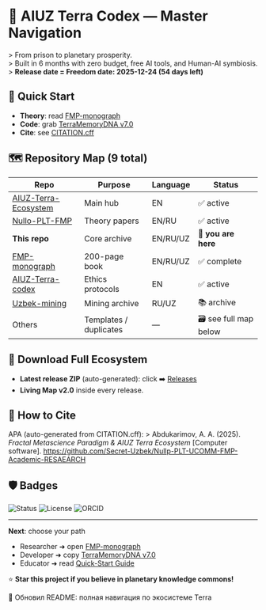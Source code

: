 # 🧬 AIUZ Terra Codex — Master Navigation

&gt; From prison to planetary prosperity.  
&gt; Built in 6 months with zero budget, free AI tools, and Human-AI symbiosis.  
&gt; **Release date = Freedom date: 2025-12-24 (54 days left)**

## 📍 Quick Start
- **Theory**: read [FMP-monograph](https://github.com/Secret-Uzbek/FMP-monograph)
- **Code**: grab [TerraMemoryDNA v7.0](TerraMemoryDNA/v7.0_FINAL.js)
- **Cite**: see [CITATION.cff](./CITATION.cff)

## 🗺️ Repository Map (9 total)
| Repo | Purpose | Language | Status |
|---|---|---|---|
| [AIUZ-Terra-Ecosystem](https://github.com/AIUZ-Terra-Codex-EcoSystem/AIUZ-Terra-Ecosystem) | Main hub | EN | ✅ active |
| [Nullo-PLT-FMP](https://github.com/AIUZ-Terra-Codex-EcoSystem/Nullo-PLT-FMP) | Theory papers | EN/RU | ✅ active |
| **This repo** | Core archive | EN/RU/UZ | 🔄 **you are here** |
| [FMP-monograph](https://github.com/Secret-Uzbek/FMP-monograph) | 200-page book | EN/RU/UZ | ✅ complete |
| [AIUZ-Terra-codex](https://github.com/Secret-Uzbek/AIUZ-Terra-codex) | Ethics protocols | EN | ✅ active |
| [Uzbek-mining](https://github.com/Secret-Uzbek/Uzbek-mining) | Mining archive | RU/UZ | 📚 archive |
| Others | Templates / duplicates | — | 🗃️ see full map below |

## 🚀 Download Full Ecosystem
- **Latest release ZIP** (auto-generated): click ➡️ [Releases](../../releases)
- **Living Map v2.0** inside every release.

## 📖 How to Cite
APA (auto-generated from CITATION.cff):
&gt; Abdukarimov, A. A. (2025). *Fractal Metascience Paradigm & AIUZ Terra Ecosystem* [Computer software]. https://github.com/Secret-Uzbek/Nullp-PLT-UCOMM-FMP-Academic-RESAEARCH

## 🛡️ Badges
![Status](https://img.shields.io/badge/status-active-brightgreen)
![License](https://img.shields.io/badge/license-CC0-1.0-lightgrey)
![ORCID](https://img.shields.io/badge/ORCID-0009--0000--6394--4912-green)

---

**Next**: choose your path  
- Researcher ➜ open [FMP-monograph](../../FMP-monograph)  
- Developer ➜ copy [TerraMemoryDNA v7.0](TerraMemoryDNA/v7.0_FINAL.js)  
- Educator ➜ read [Quick-Start Guide](./QUICK_START_GUIDE.md)  

⭐ **Star this project if you believe in planetary knowledge commons!**

🚀 Обновил README: полная навигация по экосистеме Terra

